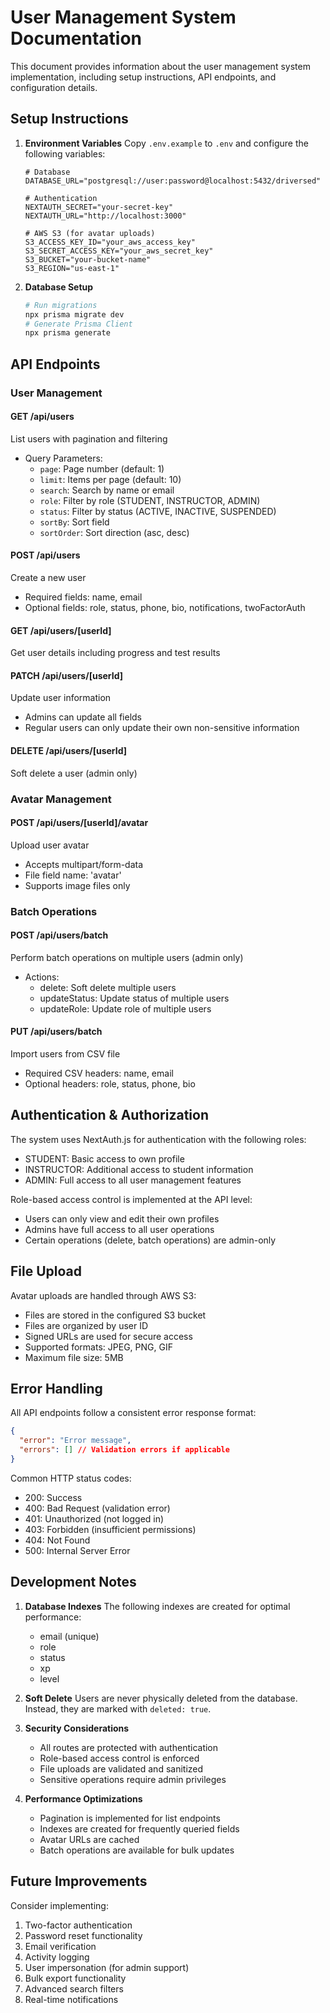 # User Management System Documentation

This document provides information about the user management system implementation, including setup instructions, API endpoints, and configuration details.

## Setup Instructions

1. **Environment Variables**
   Copy `.env.example` to `.env` and configure the following variables:
   ```env
   # Database
   DATABASE_URL="postgresql://user:password@localhost:5432/driversed"

   # Authentication
   NEXTAUTH_SECRET="your-secret-key"
   NEXTAUTH_URL="http://localhost:3000"

   # AWS S3 (for avatar uploads)
   S3_ACCESS_KEY_ID="your_aws_access_key"
   S3_SECRET_ACCESS_KEY="your_aws_secret_key"
   S3_BUCKET="your-bucket-name"
   S3_REGION="us-east-1"
   ```

2. **Database Setup**
   ```bash
   # Run migrations
   npx prisma migrate dev
   # Generate Prisma Client
   npx prisma generate
   ```

## API Endpoints

### User Management

#### GET /api/users
List users with pagination and filtering
- Query Parameters:
  - `page`: Page number (default: 1)
  - `limit`: Items per page (default: 10)
  - `search`: Search by name or email
  - `role`: Filter by role (STUDENT, INSTRUCTOR, ADMIN)
  - `status`: Filter by status (ACTIVE, INACTIVE, SUSPENDED)
  - `sortBy`: Sort field
  - `sortOrder`: Sort direction (asc, desc)

#### POST /api/users
Create a new user
- Required fields: name, email
- Optional fields: role, status, phone, bio, notifications, twoFactorAuth

#### GET /api/users/[userId]
Get user details including progress and test results

#### PATCH /api/users/[userId]
Update user information
- Admins can update all fields
- Regular users can only update their own non-sensitive information

#### DELETE /api/users/[userId]
Soft delete a user (admin only)

### Avatar Management

#### POST /api/users/[userId]/avatar
Upload user avatar
- Accepts multipart/form-data
- File field name: 'avatar'
- Supports image files only

### Batch Operations

#### POST /api/users/batch
Perform batch operations on multiple users (admin only)
- Actions:
  - delete: Soft delete multiple users
  - updateStatus: Update status of multiple users
  - updateRole: Update role of multiple users

#### PUT /api/users/batch
Import users from CSV file
- Required CSV headers: name, email
- Optional headers: role, status, phone, bio

## Authentication & Authorization

The system uses NextAuth.js for authentication with the following roles:
- STUDENT: Basic access to own profile
- INSTRUCTOR: Additional access to student information
- ADMIN: Full access to all user management features

Role-based access control is implemented at the API level:
- Users can only view and edit their own profiles
- Admins have full access to all user operations
- Certain operations (delete, batch operations) are admin-only

## File Upload

Avatar uploads are handled through AWS S3:
- Files are stored in the configured S3 bucket
- Files are organized by user ID
- Signed URLs are used for secure access
- Supported formats: JPEG, PNG, GIF
- Maximum file size: 5MB

## Error Handling

All API endpoints follow a consistent error response format:
```json
{
  "error": "Error message",
  "errors": [] // Validation errors if applicable
}
```

Common HTTP status codes:
- 200: Success
- 400: Bad Request (validation error)
- 401: Unauthorized (not logged in)
- 403: Forbidden (insufficient permissions)
- 404: Not Found
- 500: Internal Server Error

## Development Notes

1. **Database Indexes**
   The following indexes are created for optimal performance:
   - email (unique)
   - role
   - status
   - xp
   - level

2. **Soft Delete**
   Users are never physically deleted from the database. Instead, they are marked with `deleted: true`.

3. **Security Considerations**
   - All routes are protected with authentication
   - Role-based access control is enforced
   - File uploads are validated and sanitized
   - Sensitive operations require admin privileges

4. **Performance Optimizations**
   - Pagination is implemented for list endpoints
   - Indexes are created for frequently queried fields
   - Avatar URLs are cached
   - Batch operations are available for bulk updates

## Future Improvements

Consider implementing:
1. Two-factor authentication
2. Password reset functionality
3. Email verification
4. Activity logging
5. User impersonation (for admin support)
6. Bulk export functionality
7. Advanced search filters
8. Real-time notifications
